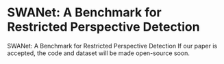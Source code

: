 # SWANet: A Benchmark for Restricted Perspective Detection
SWANet: A Benchmark for Restricted Perspective Detection
If our paper is accepted, the code and dataset will be made open-source soon.

